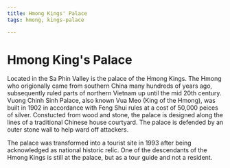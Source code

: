 ```yaml
---
title: Hmong Kings' Palace
tags: hmong, kings-palace

---
```


# Hmong King's Palace

Located in the Sa Phin Valley is the palace of the Hmong Kings. The Hmong who origionally came from southern China many hundreds of years ago, subsequently ruled parts of northern Vietnam up until the mid 20th century. Vuong Chinh Sinh Palace, also known Vua Meo (King of the Hmong), was built in 1902 in accordance with Feng Shui rules at a cost of 50,000 peices of silver. Constucted from wood and stone, the palace is designed along the lines of a traditional Chinese house courtyard. The palace is defended by an outer stone wall to help ward off attackers.

The palace was transformed into a tourist site in 1993 after being acknowledged as national historic relic. One of the descendants of the Hmong Kings is still at the palace, but as a tour guide and not a resident. 